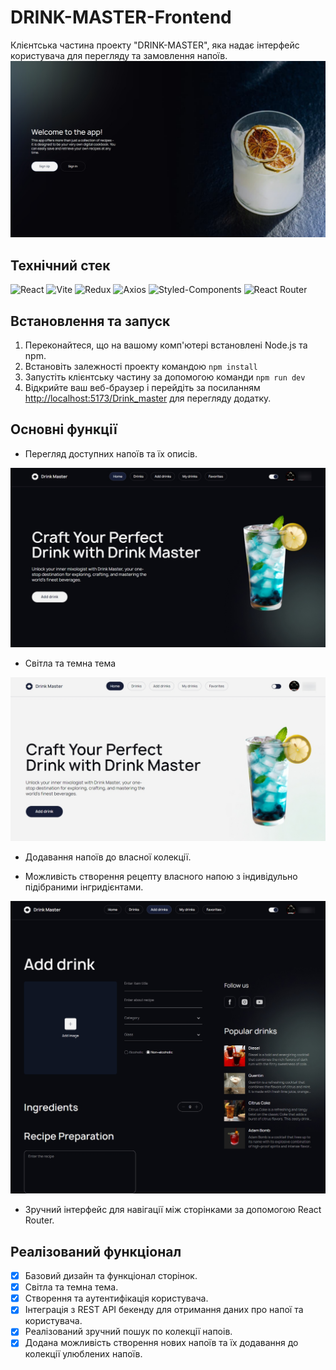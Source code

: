 # DRINK-MASTER-Frontend

Клієнтська частина проекту "DRINK-MASTER", яка надає інтерфейс користувача для перегляду та замовлення напоїв.
![DRINK-MASTER](https://github.com/DimaSavchuk/Drink_master/blob/main/src/img/readme_img/readme.jpg)


## Технічний стек
![React](https://img.shields.io/badge/React-%23007ACC.svg?style=for-the-badge&logo=react&logoColor=white)
![Vite](https://img.shields.io/badge/vite-%23646CFF.svg?style=for-the-badge&logo=vite&logoColor=white)
![Redux](https://img.shields.io/badge/Redux-%23764ABC.svg?style=for-the-badge&logo=redux&logoColor=white)
![Axios](https://img.shields.io/badge/Axios-%23000000.svg?style=for-the-badge&logo=axios&logoColor=white)
![Styled-Components](https://img.shields.io/badge/Styled_Components-%23DB7093.svg?style=for-the-badge&logo=styled-components&logoColor=white)
![React Router](https://img.shields.io/badge/React_Router-%23000000.svg?style=for-the-badge&logo=react-router&logoColor=white)

## Встановлення та запуск
1. Переконайтеся, що на вашому комп'ютері встановлені Node.js та npm.
2. Встановіть залежності проекту командою `npm install`
3. Запустіть клієнтську частину за допомогою команди `npm run dev`
4. Відкрийте ваш веб-браузер і перейдіть за посиланням [http://localhost:5173/Drink_master](http://localhost:5173/Drink_master) для перегляду додатку.

## Основні функції
- Перегляд доступних напоїв та їх описів.
  
![Main-Page](https://github.com/DimaSavchuk/Drink_master/blob/main/src/img/readme_img/readme_1.jpg)

- Світла та темна тема
  
![Світла тема](https://github.com/DimaSavchuk/Drink_master/blob/main/src/img/readme_img/readme_3.jpg)

- Додавання напоїв до власної колекції.
  
- Можливість створення рецепту власного напою з індивідульно підібраними інгридієнтами.
  
![Додавання напою](https://github.com/DimaSavchuk/Drink_master/blob/main/src/img/readme_img/readme_2.jpg)

- Зручний інтерфейс для навігації між сторінками за допомогою React Router.

## Реалізований функціонал
- [x] Базовий дизайн та функціонал сторінок.
- [x] Світла та темна тема.
- [x] Створення та аутентифікація користувача. 
- [x] Інтеграція з REST API бекенду для отримання даних про напої та користувача.
- [x] Реалізований зручний пошук по колекції напоів.
- [x] Додана можливість створення нових напоїв та їх додавання до колекції улюблених напоїв.
